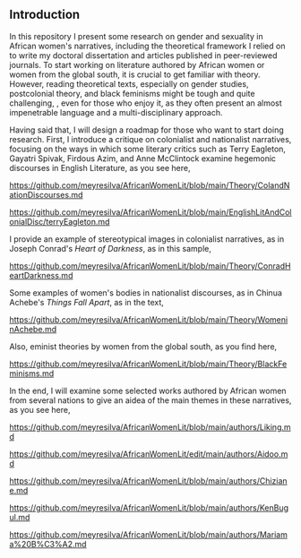 ## Introduction

In this repository I present some research on gender and sexuality in African women's narratives, including the theoretical framework I relied on to write my doctoral dissertation and articles published in peer-reviewed journals. To start working on literature authored by African women or women from the global south, it is crucial to get familiar with theory. However, reading theoretical texts, especially on gender studies, postcolonial theory, and black feminisms might be tough and quite challenging, , even for those who enjoy it, as they often present 
an almost impenetrable language and a multi-disciplinary approach.  

Having said that, I will design a roadmap for those who want to start doing research. First, I introduce a critique on colonialist and nationalist narratives, focusing on the ways in which some literary critics such as Terry Eagleton, Gayatri Spivak, Firdous Azim, and Anne McClintock examine hegemonic discourses in English Literature, as you see here,

https://github.com/meyresilva/AfricanWomenLit/blob/main/Theory/ColandNationDiscourses.md

https://github.com/meyresilva/AfricanWomenLit/blob/main/EnglishLitAndColonialDisc/terryEagleton.md



I provide an example of stereotypical images in colonialist narratives, as in Joseph Conrad's *Heart of Darkness*, as in this sample,

https://github.com/meyresilva/AfricanWomenLit/blob/main/Theory/ConradHeartDarkness.md

Some examples of women's bodies in nationalist discourses, as in Chinua Achebe's *Things Fall Apart*, as in the text,  

https://github.com/meyresilva/AfricanWomenLit/blob/main/Theory/WomeninAchebe.md


Also, eminist theories by women from the global south, as you find here, 

https://github.com/meyresilva/AfricanWomenLit/blob/main/Theory/BlackFeminisms.md


In the end, I will examine some selected works authored by African women from several nations to give an aidea
of the main themes in these narratives, as you see here,

https://github.com/meyresilva/AfricanWomenLit/blob/main/authors/Liking.md

https://github.com/meyresilva/AfricanWomenLit/edit/main/authors/Aidoo.md

https://github.com/meyresilva/AfricanWomenLit/blob/main/authors/Chiziane.md

https://github.com/meyresilva/AfricanWomenLit/blob/main/authors/KenBugul.md

https://github.com/meyresilva/AfricanWomenLit/blob/main/authors/Mariama%20B%C3%A2.md
















